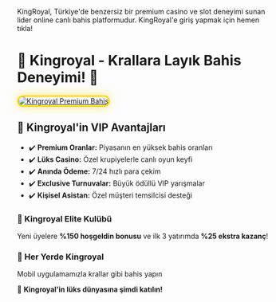 KingRoyal, Türkiye'de benzersiz bir premium casino ve slot deneyimi sunan lider online canlı bahis platformudur. KingRoyal'e giriş yapmak için hemen tıkla!

<h1>👑 Kingroyal - Krallara Layık Bahis Deneyimi! 👑</h1>

<a href="https://t.me/+vT5xydT9LLBlMzA0" title="Kingroyal Resmi Giriş">
  <img src="https://i.ibb.co/BtMhhf6/g-venligiris.jpg" alt="Kingroyal Premium Bahis" style="max-width: 100%; border: 3px solid #FFD700; border-radius: 15px; box-shadow: 0px 0px 20px rgba(255, 215, 0, 0.5);">
</a>

<h2>💎 Kingroyal'in VIP Avantajları</h2>
<ul>
  <li>✔️ <strong>Premium Oranlar:</strong> Piyasanın en yüksek bahis oranları</li>
  <li>✔️ <strong>Lüks Casino:</strong> Özel krupiyelerle canlı oyun keyfi</li>
  <li>✔️ <strong>Anında Ödeme:</strong> 7/24 hızlı para çekim</li>
  <li>✔️ <strong>Exclusive Turnuvalar:</strong> Büyük ödüllü VIP yarışmalar</li>
  <li>✔️ <strong>Kişisel Asistan:</strong> Özel müşteri temsilcisi desteği</li>
</ul>

<h3>🎁 Kingroyal Elite Kulübü</h3>
<p>Yeni üyelere <strong>%150 hoşgeldin bonusu</strong> ve ilk 3 yatırımda <strong>%25 ekstra kazanç</strong>!</p>

<h3>📱 Her Yerde Kingroyal</h3>
<p>Mobil uygulamamızla krallar gibi bahis yapın</p>

<p>🌟 <strong>Kingroyal'in lüks dünyasına şimdi katılın!</strong></p>

<meta name="description" content="Kingroyal premium bahis platformu: VIP oranlar, lüks casino ve özel hizmetlerle kraliyet deneyimi. Kingroyal giriş adresiyle hemen katılın!">
